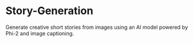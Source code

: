 # Story-Generation
Generate creative short stories from images using an AI model powered by Phi-2 and image captioning.
